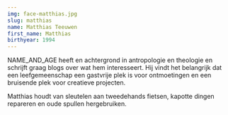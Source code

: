 ```yaml
---
img: face-matthias.jpg
slug: matthias
name: Matthias Teeuwen
first_name: Matthias
birthyear: 1994
---
```

NAME_AND_AGE heeft en achtergrond in antropologie en theologie en schrijft
graag blogs over wat hem interesseert. Hij vindt het belangrijk dat een
leefgemeenschap een gastvrije plek is voor ontmoetingen en een bruisende plek
voor creatieve projecten.

Matthias houdt van sleutelen aan tweedehands fietsen, kapotte dingen
repareren en oude spullen hergebruiken.